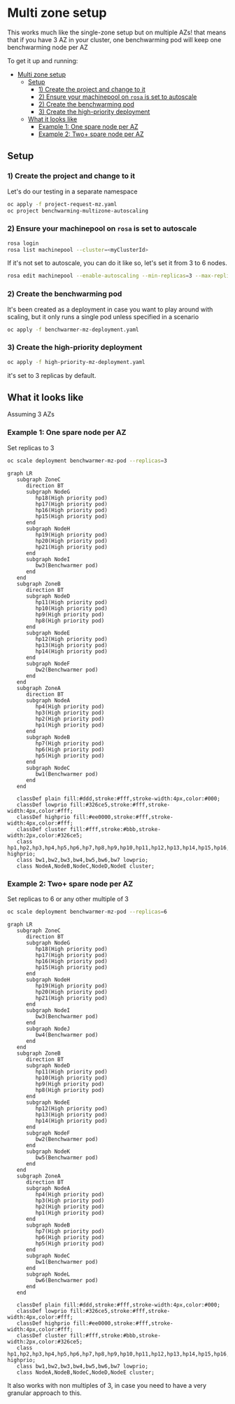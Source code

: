 # Multi zone setup

This works much like the single-zone setup but on multiple AZs! that means that if you have 3 AZ in your cluster, one benchwarming pod will keep one benchwarming node per AZ

To get it up and running:

- [Multi zone setup](#multi-zone-setup)
	- [Setup](#setup)
		- [1) Create the project and change to it](#1-create-the-project-and-change-to-it)
		- [2) Ensure your machinepool on `rosa` is set to autoscale](#2-ensure-your-machinepool-on-rosa-is-set-to-autoscale)
		- [2) Create the benchwarming pod](#2-create-the-benchwarming-pod)
		- [3) Create the high-priority deployment](#3-create-the-high-priority-deployment)
	- [What it looks like](#what-it-looks-like)
		- [Example 1: One spare node per AZ](#example-1-one-spare-node-per-az)
		- [Example 2: Two+ spare node per AZ](#example-2-two-spare-node-per-az)

## Setup

### 1) Create the project and change to it

Let's do our testing in a separate namespace

```bash
oc apply -f project-request-mz.yaml
oc project benchwarming-multizone-autoscaling
```

### 2) Ensure your machinepool on `rosa` is set to autoscale

```bash
rosa login
rosa list machinepool --cluster=<myClusterId>
```

If it's not set to autoscale, you can do it like so, let's set it from 3 to 6 nodes.

```bash
rosa edit machinepool --enable-autoscaling --min-replicas=3 --max-replicas=6 --cluster=<myClusterId> <myMachinePoolId>
```

### 2) Create the benchwarming pod

It's been created as a deployment in case you want to play around with scaling, but it only runs a single pod unless specified in a scenario

```bash
oc apply -f benchwarmer-mz-deployment.yaml
```

### 3) Create the high-priority deployment

```bash
oc apply -f high-priority-mz-deployment.yaml
```

it's set to 3 replicas by default.

## What it looks like

Assuming 3 AZs

### Example 1: One spare node per AZ

Set replicas to 3

```bash
oc scale deployment benchwarmer-mz-pod --replicas=3
```

```mermaid
graph LR
   subgraph ZoneC
      direction BT
      subgraph NodeG
         hp18(High priority pod)
         hp17(High priority pod)
         hp16(High priority pod)
         hp15(High priority pod)
      end
      subgraph NodeH
         hp19(High priority pod)
         hp20(High priority pod)
         hp21(High priority pod)
      end
      subgraph NodeI
         bw3(Benchwarmer pod)
      end
   end
   subgraph ZoneB
      direction BT
      subgraph NodeD
         hp11(High priority pod)
         hp10(High priority pod)
         hp9(High priority pod)
         hp8(High priority pod)
      end
      subgraph NodeE
         hp12(High priority pod)
         hp13(High priority pod)
         hp14(High priority pod)
      end
      subgraph NodeF
         bw2(Benchwarmer pod)
      end
   end
   subgraph ZoneA
      direction BT
      subgraph NodeA
         hp4(High priority pod)
         hp3(High priority pod)
         hp2(High priority pod)
         hp1(High priority pod)
      end
      subgraph NodeB
         hp7(High priority pod)
         hp6(High priority pod)
         hp5(High priority pod)
      end
      subgraph NodeC
         bw1(Benchwarmer pod)
      end
   end

   classDef plain fill:#ddd,stroke:#fff,stroke-width:4px,color:#000;
   classDef lowprio fill:#326ce5,stroke:#fff,stroke-width:4px,color:#fff;
   classDef highprio fill:#ee0000,stroke:#fff,stroke-width:4px,color:#fff;
   classDef cluster fill:#fff,stroke:#bbb,stroke-width:2px,color:#326ce5;
   class hp1,hp2,hp3,hp4,hp5,hp6,hp7,hp8,hp9,hp10,hp11,hp12,hp13,hp14,hp15,hp16,hp17,hp18,hp19,hp20,hp21 highprio;
   class bw1,bw2,bw3,bw4,bw5,bw6,bw7 lowprio;
   class NodeA,NodeB,NodeC,NodeD,NodeE cluster;
```

### Example 2: Two+ spare node per AZ

Set replicas to 6 or any other multiple of 3

```bash
oc scale deployment benchwarmer-mz-pod --replicas=6
```

```mermaid
graph LR
   subgraph ZoneC
      direction BT
      subgraph NodeG
         hp18(High priority pod)
         hp17(High priority pod)
         hp16(High priority pod)
         hp15(High priority pod)
      end
      subgraph NodeH
         hp19(High priority pod)
         hp20(High priority pod)
         hp21(High priority pod)
      end
      subgraph NodeI
         bw3(Benchwarmer pod)
      end
      subgraph NodeJ
         bw4(Benchwarmer pod)
      end
   end
   subgraph ZoneB
      direction BT
      subgraph NodeD
         hp11(High priority pod)
         hp10(High priority pod)
         hp9(High priority pod)
         hp8(High priority pod)
      end
      subgraph NodeE
         hp12(High priority pod)
         hp13(High priority pod)
         hp14(High priority pod)
      end
      subgraph NodeF
         bw2(Benchwarmer pod)
      end
      subgraph NodeK
         bw5(Benchwarmer pod)
      end
   end
   subgraph ZoneA
      direction BT
      subgraph NodeA
         hp4(High priority pod)
         hp3(High priority pod)
         hp2(High priority pod)
         hp1(High priority pod)
      end
      subgraph NodeB
         hp7(High priority pod)
         hp6(High priority pod)
         hp5(High priority pod)
      end
      subgraph NodeC
         bw1(Benchwarmer pod)
      end
      subgraph NodeL
         bw6(Benchwarmer pod)
      end
   end

   classDef plain fill:#ddd,stroke:#fff,stroke-width:4px,color:#000;
   classDef lowprio fill:#326ce5,stroke:#fff,stroke-width:4px,color:#fff;
   classDef highprio fill:#ee0000,stroke:#fff,stroke-width:4px,color:#fff;
   classDef cluster fill:#fff,stroke:#bbb,stroke-width:2px,color:#326ce5;
   class hp1,hp2,hp3,hp4,hp5,hp6,hp7,hp8,hp9,hp10,hp11,hp12,hp13,hp14,hp15,hp16,hp17,hp18,hp19,hp20,hp21 highprio;
   class bw1,bw2,bw3,bw4,bw5,bw6,bw7 lowprio;
   class NodeA,NodeB,NodeC,NodeD,NodeE cluster;
```

It also works with non multiples of 3, in case you need to have a very granular approach to this.

